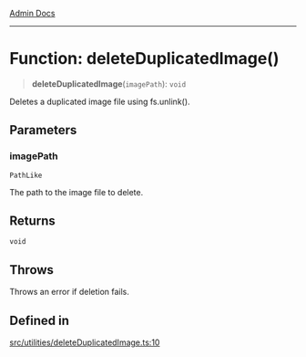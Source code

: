 [Admin Docs](/)

***

# Function: deleteDuplicatedImage()

> **deleteDuplicatedImage**(`imagePath`): `void`

Deletes a duplicated image file using fs.unlink().

## Parameters

### imagePath

`PathLike`

The path to the image file to delete.

## Returns

`void`

## Throws

Throws an error if deletion fails.

## Defined in

[src/utilities/deleteDuplicatedImage.ts:10](https://github.com/Suyash878/talawa-api/blob/cfd688207611ba245c99edd8dbaccb2cdbf6a043/src/utilities/deleteDuplicatedImage.ts#L10)
